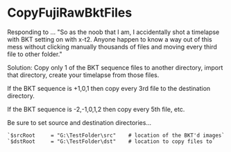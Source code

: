 # CopyFujiRawBktFiles

Responding to ...
"So as the noob that I am, I accidentally shot a timelapse with BKT setting on with x-t2. Anyone happen to know a way out of this mess without clicking manually thousands of files and moving every third file to other folder."

Solution: Copy only 1 of the BKT sequence files to another directory, import that directory, create your timelapse from those files.

If the BKT sequence is +1,0,1 then copy every 3rd file to the destination directory.

If the BKT sequence is -2,-1,0,1,2 then copy every 5th file, etc.

Be sure to set source and destination directories...

    `$srcRoot     = "G:\TestFolder\src"    # location of the BKT'd images`
    `$dstRoot     = "G:\TestFolder\dst"    # location to copy files to`
